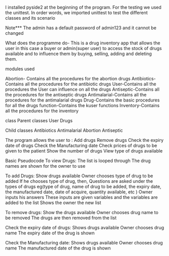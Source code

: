 I installed pyside2 at the beginning of the program. For the testing we used the unittest. In order words, we imported unittest to test the different classes and its scenario

Note*** The admin has a default password of admin123 and it cannot be changed

What does the programme do- This is a drug inventory app that allows the user in this case a buyer or admin(super user) to access the stock of drugs available and to influence them by buying, selling, adding and deleting them.

modules used

Abortion- Contains all the procedures for the abortion drugs Antibiotics-Contains all the procedures for the antibiotic drugs User-Contains all the procedures the User can influence on all the drugs Antiseptic-Contains all the procedures for the antiseptic drugs Antimalarial-Contains all the procedures for the antimalarial drugs Drug-Contains the basic procedures for all the drugs function-Contains the kuser functions Inventory-Contains all the procedures for the inventory

class Parent classes User Drugs

Child classes Antibiotics Antimalarial Abortion Antiseptic

The program allows the user to : Add drugs Remove drugs Check the expiry date of drugs Check the Manufacturing date Check prices of drugs to be given to the patient Show the number of drugs View type of drugs available

Basic Pseudocode To view Drugs: The list is looped through The drug names are shown for the owner to use

To add Drugs: Show drugs available Owner chooses type of drug to be added If he chooses type of drug, then, Questions are asked under the types of drugs eg(type of drug, name of drug to be added, the expiry date, the manufactured date, date of acquire, quantity available, etc ) Owner inputs his answers These inputs are given variables and the variables are added to the list Shows the owner the new list

To remove drugs: Show the drugs available Owner chooses drug name to be removed The drugs are then removed from the list

Check the expiry date of drugs: Shows drugs available Owner chooses drug name The expiry date of the drug is shown

Check the Manufacturing date: Shows drugs available Owner chooses drug name The manufactured date of the drug is shown
